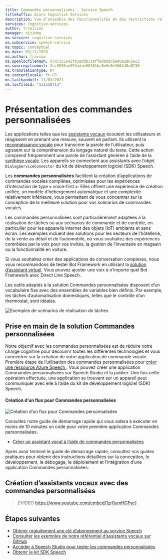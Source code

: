 ```yaml
---
title: Commandes personnalisées - Service Speech
titleSuffix: Azure Cognitive Services
description: Vue d’ensemble des fonctionnalités et des restrictions relatives à Commandes personnalisées, une solution permettant de créer des applications vocales.
services: cognitive-services
author: trrwilson
manager: nitinme
ms.service: cognitive-services
ms.subservice: speech-service
ms.topic: conceptual
ms.date: 03/11/2020
ms.author: travisw
ms.openlocfilehash: d7d71c5a42f93edd833effed90dcbe80a1861ec2
ms.sourcegitcommit: 2cc9695ae394adae60161bc0e6e0e166440a0730
ms.translationtype: HT
ms.contentlocale: fr-FR
ms.lasthandoff: 11/03/2021
ms.locfileid: "131510713"
---
```

# <a name="what-is-custom-commands"></a>Présentation des commandes personnalisées

Les applications telles que les [assistants vocaux](voice-assistants.md) écoutent les utilisateurs et réagissent en prenant une mesure, souvent en parlant. Ils utilisent la [reconnaissance vocale](speech-to-text.md) pour transcrire la parole de l’utilisateur, puis agissent sur la compréhension du langage naturel du texte. Cette action comprend fréquemment une parole de l’assistant générée à l’aide de la [synthèse vocale](text-to-speech.md). Les appareils se connectent aux assistants avec l’objet `DialogServiceConnector` du kit de développement logiciel (SDK) Speech.

Les **commandes personnalisées** facilitent la création d’applications de commandes vocales complètes, optimisées pour les expériences d’interaction de type « voice-first ». Elles offrent une expérience de création unifiée, un modèle d’hébergement automatique et une complexité relativement inférieure, vous permettant de vous concentrer sur la conception de la meilleure solution pour vos scénarios de commandes vocales.

Les commandes personnalisées sont particulièrement adaptées à la réalisation de tâches ou aux scénarios de commande et de contrôle, en particulier pour les appareils Internet des objets (IoT) ambiants et sans écran. Les exemples incluent des solutions pour les secteurs de l’hôtellerie, de la vente au détail et de l’automobile, où vous souhaitez des expériences contrôlées par la voix pour vos invités, la gestion de l’inventaire en magasin ou la fonctionnalité en voiture.

Si vous souhaitez créer des applications de conversation complexes, nous vous recommandons de tester Bot Framework en utilisant la [solution d’assistant virtuel](/azure/bot-service/bot-builder-enterprise-template-overview). Vous pouvez ajouter une voix à n’importe quel Bot Framework avec Direct Line Speech.

Les outils adaptés à la solution Commandes personnalisées disposent d’un vocabulaire fixe avec des ensembles de variables bien définis. Par exemple, les tâches d’automatisation domestiques, telles que le contrôle d’un thermostat, sont idéales.

   ![Exemples de scénarios de réalisation de tâches](media/voice-assistants/task-completion-examples.png "Exemple de réalisation de tâches")

## <a name="getting-started-with-custom-commands"></a>Prise en main de la solution Commandes personnalisées

Notre objectif avec les commandes personnalisées est de réduire votre charge cognitive pour découvrir toutes les différentes technologies et vous concentrer sur la création de votre application de commande vocale. Première étape de l’utilisation des commandes personnalisées pour <a href="https://ms.portal.azure.com/#create/Microsoft.CognitiveServicesSpeechServices" target="_blank">créer une ressource Azure Speech </a>. Vous pouvez créer une application Commandes personnalisées sur Speech Studio et la publier. Une fois cette opération effectuée, une application se trouvant sur un appareil peut communiquer avec elle à l’aide du kit de développement logiciel (SDK) Speech.

#### <a name="authoring-flow-for-custom-commands"></a>Création d’un flux pour Commandes personnalisées
   ![Création d’un flux pour Commandes personnalisées](media/voice-assistants/custom-commands-flow.png "Flux de création de la solution Commandes personnalisées")

Consultez notre guide de démarrage rapide qui vous aidera à exécuter en moins de 10 minutes un code pour votre première application Commandes personnalisées.

* [Créer un assistant vocal à l’aide de commandes personnalisées](quickstart-custom-commands-application.md)

Après avoir terminé le guide de démarrage rapide, consultez nos guides pratiques pour obtenir des instructions détaillées sur la conception, le développement, le débogage, le déploiement et l’intégration d’une application Commandes personnalisées.

## <a name="building-voice-assistants-with-custom-commands"></a>Création d’assistants vocaux avec des commandes personnalisées
> [!VIDEO https://www.youtube.com/embed/1zr0umHGFyc]

## <a name="next-steps"></a>Étapes suivantes

* [Obtenir gratuitement une clé d’abonnement au service Speech](overview.md#try-the-speech-service-for-free)
* [Consulter les exemples de notre référentiel d’assistants vocaux sur GitHub](https://aka.ms/speech/cc-samples)
* [Accéder à Speech Studio pour tester les commandes personnalisées](https://speech.microsoft.com/customcommands)
* [Obtenir le kit SDK Speech](speech-sdk.md)
